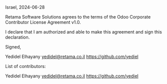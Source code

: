 Israel, 2024-06-28

Retama Software Solutions agrees to the terms of the Odoo Corporate Contributor License
Agreement v1.0.

I declare that I am authorized and able to make this agreement and sign this
declaration.

Signed,

Yedidel Elhayany yedidel@retama.co.il https://github.com/yediel

List of contributors:

Yedidel Elhayany yedidel@retama.co.il https://github.com/yediel
